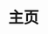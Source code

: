 ---
home: true
layout: Blog
icon: house
title: 主页
heroImage: ""
heroText: ""
heroFullScreen: true
tagline: ""
bgImage: /banner.jpg
projects:
#  - icon: newspaper
#    name: Java
#    desc: 笔记
#    link: 
#  - icon: newspaper
#    name: Vue
#    desc: 笔记
#    link: /it/vue/
#  - icon: folder-open
#    name: Study
#    desc: 学习项目
#    link: 

footer: <a href="https://beian.miit.gov.cn/" rel="noopener noreferrer" target="_blank" style="color:inherit;text-decoration:none;white-space:nowrap;">粤ICP备 2021115124 号</a> / <a href="https://www.beian.gov.cn/portal/registerSystemInfo?recordcode=44010602010318" rel="noopener noreferrer" target="_blank" style="color:inherit;text-decoration:none;white-space:nowrap;"><img src="https://www.beian.gov.cn/img/ghs.png" style="width:1rem;vertical-align:middle;">粤公网安备 44010602010318 号</a>
---